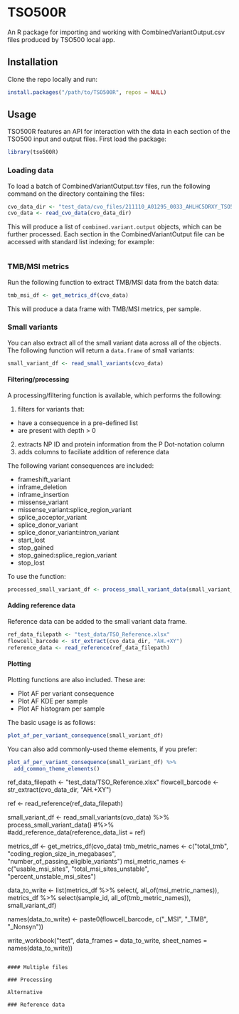 # TSO500R

An R package for importing and working with CombinedVariantOutput.csv files produced by TSO500 local app.

## Installation

Clone the repo locally and run:

```r
install.packages("/path/to/TSO500R", repos = NULL)
```

## Usage

TSO500R features an API for interaction with the data in each section of the TSO500 input and output files. First load the package:

```r
library(tso500R)
```

### Loading data

To load a batch of CombinedVariantOutput.tsv files, run the following command on the directory containing the files:

```r
cvo_data_dir <- "test_data/cvo_files/211110_A01295_0033_AHLHC5DRXY_TSO500/"
cvo_data <- read_cvo_data(cvo_data_dir)
```

This will produce a list of `combined.variant.output` objects, which can be further processed. Each section in the CombinedVariantOutput file can be accessed with standard list indexing; for example:

```r

```

### TMB/MSI metrics

Run the following function to extract TMB/MSI data from the batch data:

```r
tmb_msi_df <- get_metrics_df(cvo_data)
```

This will produce a data frame with TMB/MSI metrics, per sample.

### Small variants

You can also extract all of the small variant data across all of the objects. The following function will return a `data.frame` of small variants:

```r
small_variant_df <- read_small_variants(cvo_data)
```

#### Filtering/processing

A processing/filtering function is available, which performs the following:

  1. filters for variants that:
   - have a consequence in a pre-defined list
   - are present with depth > 0
  2. extracts NP ID and protein information from the P Dot-notation column
  3. adds columns to faciliate addition of reference data

The following variant consequences are included:

  - frameshift_variant
  - inframe_deletion
  - inframe_insertion
  - missense_variant
  - missense_variant:splice_region_variant
  - splice_acceptor_variant
  - splice_donor_variant
  - splice_donor_variant:intron_variant
  - start_lost
  - stop_gained
  - stop_gained:splice_region_variant
  - stop_lost

To use the function:

```r
processed_small_variant_df <- process_small_variant_data(small_variant_df)
```

#### Adding reference data

Reference data can be added to the small variant data frame.

```r
ref_data_filepath <- "test_data/TSO_Reference.xlsx"
flowcell_barcode <- str_extract(cvo_data_dir, "AH.+XY")
reference_data <- read_reference(ref_data_filepath)
```

#### Plotting

Plotting functions are also included. These are:

- Plot AF per variant consequence
- Plot AF KDE per sample
- Plot AF histogram per sample

The basic usage is as follows:

```r
plot_af_per_variant_consequence(small_variant_df)
```

You can also add commonly-used theme elements, if you prefer:

```r
plot_af_per_variant_consequence(small_variant_df) %>%
  add_common_theme_elements()
```

ref_data_filepath <- "test_data/TSO_Reference.xlsx"
flowcell_barcode <- str_extract(cvo_data_dir, "AH.+XY")

ref <- read_reference(ref_data_filepath)

small_variant_df <- read_small_variants(cvo_data) %>%
  process_small_variant_data() #%>%
  #add_reference_data(reference_data_list = ref)


metrics_df <- get_metrics_df(cvo_data)
tmb_metric_names <- c("total_tmb", "coding_region_size_in_megabases", "number_of_passing_eligible_variants")
msi_metric_names <- c("usable_msi_sites", "total_msi_sites_unstable", "percent_unstable_msi_sites")

data_to_write <- list(metrics_df %>% select(, all_of(msi_metric_names)),
                      metrics_df %>% select(sample_id, all_of(tmb_metric_names)),
                      small_variant_df)

names(data_to_write) <- paste0(flowcell_barcode, c("_MSI", "_TMB", "_Nonsyn"))

write_workbook("test", data_frames = data_to_write, sheet_names = names(data_to_write))
```

#### Multiple files

### Processing

Alternative

### Reference data
